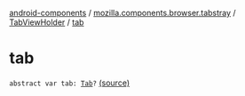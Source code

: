 [android-components](../../index.md) / [mozilla.components.browser.tabstray](../index.md) / [TabViewHolder](index.md) / [tab](./tab.md)

# tab

`abstract var tab: `[`Tab`](../../mozilla.components.concept.tabstray/-tab/index.md)`?` [(source)](https://github.com/mozilla-mobile/android-components/blob/master/components/browser/tabstray/src/main/java/mozilla/components/browser/tabstray/TabViewHolder.kt#L25)